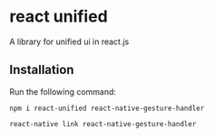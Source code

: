 
# react unified
A library for unified ui in react.js

## Installation
Run the following command:

`npm i react-unified react-native-gesture-handler`

`react-native link react-native-gesture-handler`


